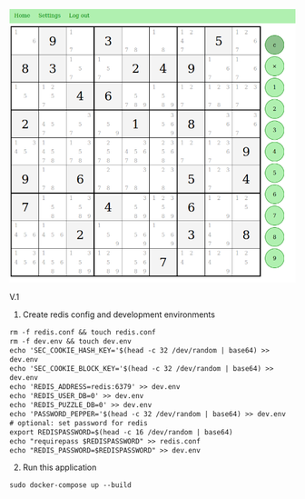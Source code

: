 ![/screenshot.png](/screenshot.png)

V.1

1. Create redis config and development environments
```shell
rm -f redis.conf && touch redis.conf
rm -f dev.env && touch dev.env
echo 'SEC_COOKIE_HASH_KEY='$(head -c 32 /dev/random | base64) >> dev.env
echo 'SEC_COOKIE_BLOCK_KEY='$(head -c 32 /dev/random | base64) >> dev.env
echo 'REDIS_ADDRESS=redis:6379' >> dev.env
echo 'REDIS_USER_DB=0' >> dev.env
echo 'REDIS_PUZZLE_DB=0' >> dev.env
echo 'PASSWORD_PEPPER='$(head -c 32 /dev/random | base64) >> dev.env
# optional: set password for redis
export REDISPASSWORD=$(head -c 16 /dev/random | base64)
echo "requirepass $REDISPASSWORD" >> redis.conf
echo "REDIS_PASSWORD=$REDISPASSWORD" >> dev.env
```

2. Run this application
```shell
sudo docker-compose up --build
```